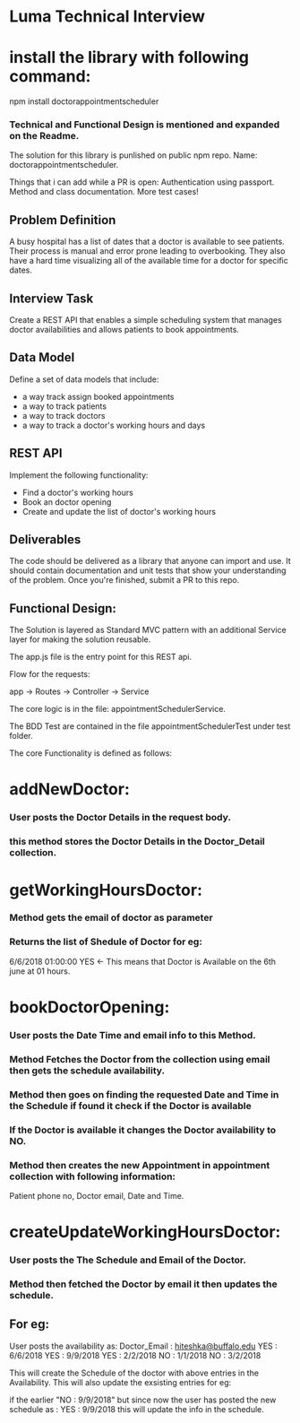 # Luma Technical Interview

# install the library with following command:

npm install doctorappointmentscheduler

### Technical and Functional Design is mentioned and expanded on the Readme.

The solution for this library is punlished on public npm repo.
Name: doctorappointmentscheduler.

Things that i can add while a PR is open:
Authentication using passport.
Method and class documentation.
More test cases!

## Problem Definition

A busy hospital has a list of dates that a doctor is available to see patients. Their process is manual and error prone leading to overbooking. They also have a hard time visualizing all of the available time for a doctor for specific dates. 

## Interview Task

Create a REST API that enables a simple scheduling system that manages doctor availabilities and allows patients to book appointments.

## Data Model

Define a set of data models that include:

* a way track assign booked appointments
* a way to track patients
* a way to track doctors 
* a way to track a doctor's working hours and days

## REST API

Implement the following functionality:

* Find a doctor's working hours
* Book an doctor opening
* Create and update the list of doctor's working hours

## Deliverables

The code should be delivered as a library that anyone can import and use. It should contain documentation and unit tests that show your understanding of the problem. Once you&#39;re finished, submit a PR to this repo.

## Functional Design:

The Solution is layered as Standard MVC pattern with an additional Service layer for making the solution reusable.

The app.js file is the entry point for this REST api.

Flow for the requests:

app -> Routes -> Controller -> Service

The core logic is in the file: appointmentSchedulerService.

The BDD Test are contained in the file appointmentSchedulerTest under test folder.

The core Functionality is defined as follows:

# addNewDoctor:

### User posts the Doctor Details in the request body.
### this method stores the Doctor Details in the Doctor_Detail collection.

# getWorkingHoursDoctor:

### Method gets the email of doctor as parameter
### Returns the list of Shedule of Doctor for eg:

6/6/2018 01:00:00 YES <- This means that Doctor is Available on the 6th june at 01 hours.

# bookDoctorOpening:
### User posts the Date Time and email info to this Method.
### Method Fetches the Doctor from the collection using email then gets the schedule availability.
### Method then goes on finding the requested Date and Time in the Schedule if found it check if the Doctor is available
### If the Doctor is available it changes the Doctor availability to NO.
### Method then creates the new Appointment in appointment collection with following information:

Patient phone no, Doctor email, Date and Time.

# createUpdateWorkingHoursDoctor:
### User posts the The Schedule and Email of the Doctor.
### Method then fetched the Doctor by email it then updates the schedule.
## For eg:

User posts the availability as:
Doctor_Email : hiteshka@buffalo.edu
YES : 6/6/2018
YES : 9/9/2018
YES : 2/2/2018
NO : 1/1/2018
NO : 3/2/2018

This will create the Schedule of the doctor with above entries in the Availability.
This will also update the exsisting entries for eg:

if the earlier "NO : 9/9/2018" but since now the user has posted the new schedule as : YES : 9/9/2018 this will update the info in the schedule.




